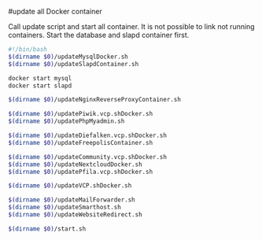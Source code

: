 #update all Docker container

Call update script and start all container.
It is not possible to link not running containers. Start the database and slapd container first.
````bash
#!/bin/bash
$(dirname $0)/updateMysqlDocker.sh
$(dirname $0)/updateSlapdContainer.sh

docker start mysql
docker start slapd

$(dirname $0)/updateNginxReverseProxyContainer.sh

$(dirname $0)/updatePiwik.vcp.shDocker.sh
$(dirname $0)/updatePhpMyadmin.sh

$(dirname $0)/updateDiefalken.vcp.shDocker.sh
$(dirname $0)/updateFreepolisContainer.sh

$(dirname $0)/updateCommunity.vcp.shDocker.sh
$(dirname $0)/updateNextcloudDocker.sh
$(dirname $0)/updatePfila.vcp.shDocker.sh

$(dirname $0)/updateVCP.shDocker.sh

$(dirname $0)/updateMailForwarder.sh
$(dirname $0)/updateSmarthost.sh
$(dirname $0)/updateWebsiteRedirect.sh

$(dirname $0)/start.sh
````
